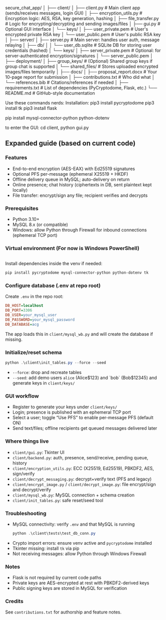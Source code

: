 secure_chat_app/
│
├── client/
│   ├── client.py              # Main client app (sends/receives messages, login GUI)
│   ├── encryption_utils.py    # Encryption logic: AES, RSA, key generation, hashing
│   ├── file_transfer.py       # Logic for encrypting/decrypting and sending images/files
│   ├── gui.py                 # Optional GUI interface 
│   └── keys/
│       ├── user_private.pem   # User's encrypted private RSA key
│       └── user_public.pem    # User's public RSA key
│
├── server/
│   ├── server.py              # Main server: handles user auth, message relaying
│   ├── db/
│   │   └── user_db.sqlite     # SQLite DB for storing user credentials (hashed)
│   └── keys/
│       ├── server_private.pem # Optional: for server-authenticated encryption/signatures
│       └── server_public.pem
│
├── deployment/
│   ├── group_keys/            # (Optional) Shared group keys if group chat is supported
│   └── shared_files/          # Stores uploaded encrypted images/files temporarily
│
├── docs/
│   ├── proposal_report.docx   # Your 10-page report for submission
│   ├── contributions.txt      # Who did what 
│   └── references.bib         # Citations/references if needed
│
├── requirements.txt           # List of dependencies (PyCryptodome, Flask, etc.)
└── README.md                  # GitHub-style documentation

Use these commands nerds:
Installation:
        pip3 install pycryptodome
        pip3 install tk
        pip3 install flask

pip install mysql-connector-python python-dotenv

to enter the GUI:
cd client,
python gui.py

## Expanded guide (based on current code)

### Features
- End-to-end encryption (AES-EAX) with Ed25519 signatures
- Optional PFS per-message (ephemeral X25519 + HKDF)
- Offline delivery queue in MySQL; auto-delivery on return
- Online presence; chat history (ciphertexts in DB, sent plaintext kept locally)
- File transfer: encrypt/sign any file; recipient verifies and decrypts

### Prerequisites
- Python 3.10+
- MySQL 8.x (or compatible)
- Windows: allow Python through Firewall for inbound connections (ephemeral TCP port)

### Virtual environment (For now is Windows PowerShell)
```powershell
```

Install dependencies inside the venv if needed:
```powershell
pip install pycryptodome mysql-connector-python python-dotenv tk
```

### Configure database (.env at repo root)
Create `.env` in the repo root:
```ini
DB_HOST=localhost
DB_PORT=3306
DB_USER=your_mysql_user
DB_PASSWORD=your_mysql_password
DB_DATABASE=acg
```
The app loads this in `client/mysql_wb.py` and will create the database if missing.

### Initialize/reset schema
```powershell
python .\client\init_tables.py --force --seed
```
- `--force`: drop and recreate tables
- `--seed`: add demo users `alice` (Alice$123) and `bob` (Bob$12345) and generate keys in `client/keys/`

### GUI workflow
- Register to generate your keys under `client/keys/`
- Login; presence is published with an ephemeral TCP port
- Select a user; toggle “Use PFS” to enable per-message PFS (default ON)
- Send text/files; offline recipients get queued messages delivered later

### Where things live
- `client/gui.py`: Tkinter UI
- `client/backend.py`: auth, presence, send/receive, pending queue, history
- `client/encryption_utils.py`: ECC (X25519, Ed25519), PBKDF2, AES, sign/verify
- `client/decrypt_messaging.py`: decrypt+verify text (PFS and legacy)
- `client/encrypt_image.py` / `client/decrypt_image.py`: file encrypt/sign and decrypt/verify
- `client/mysql_wb.py`: MySQL connection + schema creation
- `client/init_tables.py`: safe reset/seed tool

### Troubleshooting
- MySQL connectivity: verify `.env` and that MySQL is running
  ```powershell
  python .\client\tests\test_db_conn.py
  ```
- Crypto import errors: ensure venv active and `pycryptodome` installed
- Tkinter missing: install `tk` via pip
- Not receiving messages: allow Python through Windows Firewall

### Notes
- Flask is not required by current code paths
- Private keys are AES-encrypted at rest with PBKDF2-derived keys
- Public signing keys are stored in MySQL for verification

### Credits
See `contributions.txt` for authorship and feature notes.